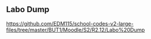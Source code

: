 ## Labo Dump

https://github.com/EDM115/school-codes-v2-large-files/tree/master/BUT1/Moodle/S2/R2.12/Labo%20Dump

